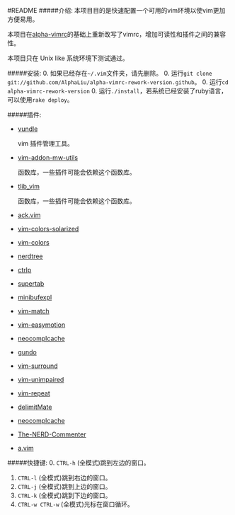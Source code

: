 #README
#####介绍:
本项目目的是快速配置一个可用的vim环境以使vim更加方便易用。

本项目在[alpha-vimrc](https://github.com/alphaliu/alpha-vim)的基础上重新改写了vimrc，增加可读性和插件之间的兼容性。

本项目只在 Unix like 系统环境下测试通过。

#####安装:
0. 如果已经存在```~/.vim```文件夹，请先删除。
0. 运行```git clone git://github.com/AlphaLiu/alpha-vimrc-rework-version.github```。
0. 运行```cd alpha-vimrc-rework-version```
0. 运行```./install```，若系统已经安装了ruby语言，可以使用```rake deploy```。

#####插件:
* [vundle]()
	
	vim 插件管理工具。
	
* [vim-addon-mw-utils]()
	
	函数库，一些插件可能会依赖这个函数库。

* [tlib_vim]()

	函数库，一些插件可能会依赖这个函数库。

* [ack.vim](https://github.com/mileszs/ack.vim)
* [vim-colors-solarized]()
* [vim-colors]()
* [nerdtree](https://github.com/scrooloose/nerdtree)
* [ctrlp](https://github.com/kien/ctrlp.vim)
* [supertab]()
* [minibufexpl](https://github.com/fholgado/minibufexpl.vim)
* [vim-match]()
* [vim-easymotion]() 
* [neocomplcache](https://github.com/Shougo/neocomplcache)
* [gundo](https://github.com/sjl/gundo.vim)
* [vim-surround](https://github.com/tpope/vim-surround)
* [vim-unimpaired](https://github.com/tpope/vim-unimpaired)
* [vim-repeat](https://github.com/tpope/vim-repeat)
* [delimitMate](https://github.com/Raimondi/delimitMate)

* [neocomplcache](https://github.com/Shougo/neocomplcache)
* [The-NERD-Commenter](https://github.com/scrooloose/nerdcommenter)
* [a.vim]()

#####快捷键:
0. ```CTRL-h```	(全模式)跳到左边的窗口。
1. ```CTRL-l``` (全模式)跳到右边的窗口。
2. ```CTRL-j```	(全模式)跳到上边的窗口。
3. ```CTRL-k``` (全模式)跳到下边的窗口。
4. ```CTRL-w CTRL-w``` (全模式)光标在窗口循环。

